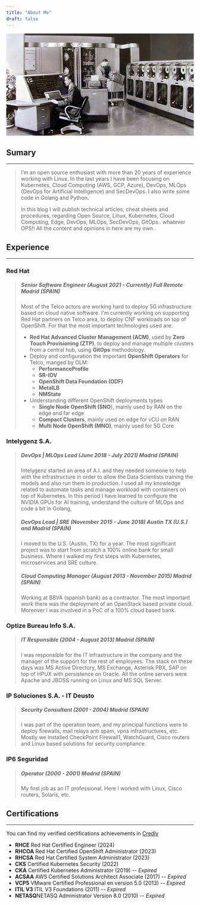 ```yaml
---
title: "About Me"
draft: false
---
```


![Header](/vintage-dc.jpg)
## Sumary
---

> I’m an open source enthusiast with more than 20 years of experience working with Linux. In the last years I have been focusing on Kubernetes, Cloud Computing (AWS, GCP, Azure), DevOps, MLOps (DevOps for Artificial Intelligence) and SecDevOps. I also write some code in Golang and Python.
>
> In this blog I will publish technical articles, cheat sheets and procedures, regarding Open Source, Linux, Kubernetes, Cloud Computing, Edge, DevOps, MLOps, SecDevOps, GitOps.. whatever OPS!! All the content and opinions in here are my own.


## Experience
---

### Red Hat
> ##### Senior Software Engineer (August 2021 - Currently) Full Remote Madrid (SPAIN)
>
> Most of the Telco actors are working hard to deploy 5G infrastructure based on cloud native software. I'm currently working on supporting Red Hat partners on Telco area, to deploy CNF workloads on top of OpenShift. For that the most important technologies used are:
>  * **Red Hat Advanced Cluster Management (ACM)**, used by **Zero Touch Provisioning (ZTP)**, to deploy and manage multiple clusters from a central hub, using **GitOps** methodology.
>  * Deploy and configuration the important **OpenShift Operators** for Telco, manged by OLM:
>    * **PerformanceProfile**
>    * **SR-IOV**
>    * **OpenShift Data Foundation (ODF)**
>    * **MetalLB**
>    * **NMState**
>  * Understanding different OpenShift deployments types
>    * **Single Node OpenShift (SNO**), mainly used by RAN on the edge and far edge
>    * **Compact Clusters**, mainly used on edge for vCU on RAN
>    * **Multi Node OpenShift (MNO)**, mainly used for 5G Core 

### Intelygenz S.A.  
> ##### DevOps | MLOps Lead (June 2018 - July 2021) Madrid (SPAIN)
>
> Intelygenz started an area of A.I. and they needed someone to help with
> the infrastructure in order to allow the Data Scientists training the
> models and also run them in production. I used all my knowledge related
> to automate tasks and manage workload with containers on top of
> Kubernetes. In this period I have learned to configure the NVIDIA GPUs
> for AI training, understand the culture of MLOps and code a bit in
> Golang,
> 
> ##### DevOps Lead | SRE (November 2015 - June 2018) Austin TX (U.S.) and Madrid (SPAIN)
> 
> I moved to the U.S. (Austin, TX) for a year. The most significant project
> was to start from scratch a 100% online bank for small business. Where I
> walked my first steps with Kubernetes, microservices and SRE culture.
> 
> ##### Cloud Computing Manager (August 2013 - November 2015) Madrid (SPAIN)
> 
> Working at BBVA (spanish bank) as a contractor. The most important
> work there was the deployment of an OpenStack based private cloud.
> Moreover I was involved in a PoC of a 100% cloud based bank.

### Optize Bureau Info S.A. 
> ##### IT Responsible (2004 - August 2013) Madrid (SPAIN)
> 
> I was responsible for the IT infrastructure in the company and the
> manager of the support for the rest of employees. The stack on these
> days was MS Active Directory, MS Exchange, Asterisk PBX, SAP on top of
> HPUX with persistence on Oracle. All the online servers were Apache
> and JBOSS running on Linux and MS SQL Server.

### IP Soluciones S.A. - IT Deusto 
> ##### Security Consultant (2001 - 2004) Madrid (SPAIN)
> 
> I was part of the operation team, and my principal functions were to
> deploy firewalls, mail relays anti spam, vpns infrastructures, etc. Mostly
> we installed CheckPoint Firewall1, WatchGuard, Cisco routers and Linux
> based solutions for security compliance.

### IP6 Seguridad 
> ##### Operator (2000 - 2001) Madrid (SPAIN)
> 
> My first job as an IT professional. Here I worked with Linux, Cisco
> routers, Solaris, etc.

## Certifications
---

You can find my verified certifications achievements in [Credly](https://www.credly.com/users/daniel-chavero-gaspar) 

* **RHCE** Red Hat Certified Engineer (2024)
* **RHCOA** Red Hat Certified OpenShift Administrator (2023)
* **RHCSA** Red Hat Certified System Administrator (2023)
* **CKS** Certified Kubernetes Security (2022)
* **CKA** Certified Kubernetes Administrator (2019) -- *Expired*
* **ACSAA** AWS Certified Solutions Architect Associate (2017) -- *Expired*
* **VCP5** VMware Certified Professional en version 5.0 (2013) -- *Expired*
* **ITIL V3** ITIL V3 Foundations (2011) -- *Expired*
* **NETASQ**NETASQ Administrator Version 8.0 (2010) -- *Expired*
